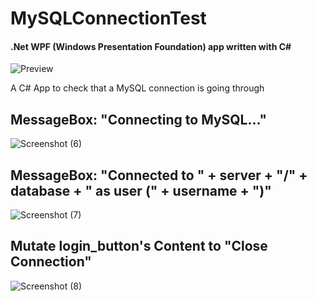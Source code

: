 # MySQLConnectionTest
#### .Net WPF (Windows Presentation Foundation) app written with C#
![Preview](https://github.com/joFolta/.Net-WPF-C---MySQLConnectionTest/assets/40876495/953bd5e4-fb4a-4466-a720-30fc18785986)

A C# App to check that a MySQL connection is going through 

## MessageBox: "Connecting to MySQL..."
![Screenshot (6)](https://github.com/joFolta/.Net-WPF-C---MySQLConnectionTest/assets/40876495/5e52a217-324d-4e22-9751-bc0f18344a03)

## MessageBox: "Connected to " + server + "/" + database + " as user (" + username + ")"
![Screenshot (7)](https://github.com/joFolta/.Net-WPF-C---MySQLConnectionTest/assets/40876495/ee51c48c-a524-472d-a36d-b71677fc588c)

## Mutate login_button's Content to "Close Connection"
![Screenshot (8)](https://github.com/joFolta/.Net-WPF-C---MySQLConnectionTest/assets/40876495/23c32130-f621-4d90-84d0-81883819eac9)
